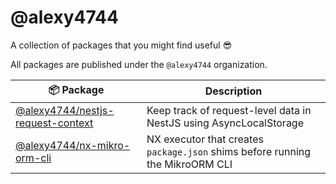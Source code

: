 # @alexy4744

A collection of packages that you might find useful 😎

All packages are published under the `@alexy4744` organization.

| 📦 Package                                                            | Description                                                                   |
| -------------------------------------------------------------------- | ----------------------------------------------------------------------------- |
| [@alexy4744/nestjs-request-context](packages/nestjs-request-context) | Keep track of request-level data in NestJS using AsyncLocalStorage            |
| [@alexy4744/nx-mikro-orm-cli](packages/nx-mikro-orm-cli)             | NX executor that creates `package.json` shims before running the MikroORM CLI |
